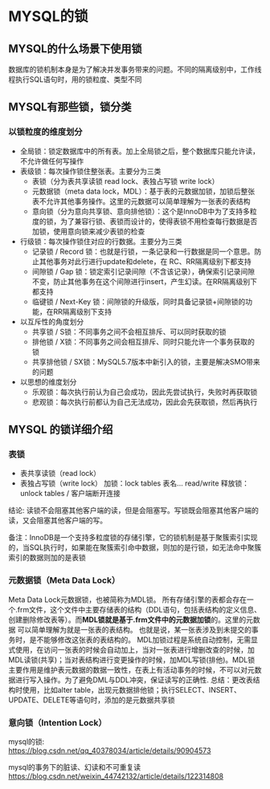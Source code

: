 # MYSQL的锁

## MYSQL的什么场景下使用锁
数据库的锁机制本身是为了解决并发事务带来的问题。不同的隔离级别中，工作线程执行SQL语句时，用的锁粒度、类型不同

## MYSQL有那些锁，锁分类
### 以锁粒度的维度划分
* 全局锁：锁定数据库中的所有表。加上全局锁之后，整个数据库只能允许读，不允许做任何写操作
* 表级锁：每次操作锁住整张表。主要分为三类
  * 表锁（分为表共享读锁 read lock、表独占写锁 write lock）
  * 元数据锁（meta data lock，MDL）：基于表的元数据加锁，加锁后整张表不允许其他事务操作。这里的元数据可以简单理解为一张表的表结构
  * 意向锁（分为意向共享锁、意向排他锁）：这个是InnoDB中为了支持多粒度的锁，为了兼容行锁、表锁而设计的，使得表锁不用检查每行数据是否加锁，使用意向锁来减少表锁的检查
* 行级锁：每次操作锁住对应的行数据。主要分为三类
  * 记录锁 / Record 锁：也就是行锁，一条记录和一行数据是同一个意思。防止其他事务对此行进行update和delete，在 RC、RR隔离级别下都支持
  * 间隙锁 / Gap 锁：锁定索引记录间隙（不含该记录），确保索引记录间隙不变，防止其他事务在这个间隙进行insert，产生幻读。在RR隔离级别下都支持
  * 临键锁 / Next-Key 锁：间隙锁的升级版，同时具备记录锁+间隙锁的功能，在RR隔离级别下支持
* 以互斥性的角度划分
  * 共享锁 / S锁：不同事务之间不会相互排斥、可以同时获取的锁
  * 排他锁 / X锁：不同事务之间会相互排斥、同时只能允许一个事务获取的锁
  * 共享排他锁 / SX锁：MySQL5.7版本中新引入的锁，主要是解决SMO带来的问题
* 以思想的维度划分
  * 乐观锁：每次执行前认为自己会成功，因此先尝试执行，失败时再获取锁
  * 悲观锁：每次执行前都认为自己无法成功，因此会先获取锁，然后再执行

## MYSQL 的锁详细介绍

### 表锁
* 表共享读锁（read lock）
* 表独占写锁（write lock）
加锁：lock tables 表名... read/write
释放锁：unlock tables / 客户端断开连接


结论: 读锁不会阻塞其他客户端的读，但是会阻塞写。写锁既会阻塞其他客户端的读，又会阻塞其他客户端的写。

备注：InnoDB是一个支持多粒度锁的存储引擎，它的锁机制是基于聚簇索引实现的，当SQL执行时，如果能在聚簇索引命中数据，则加的是行锁，如无法命中聚簇索引的数据则加的是表锁



### 元数据锁（Meta Data Lock）
Meta Data Lock元数据锁，也被简称为MDL锁。
所有存储引擎的表都会存在一个.frm文件，这个文件中主要存储表的结构（DDL语句，包括表结构的定义信息、创建删除修改表等）。而**MDL锁就是基于.frm文件中的元数据加锁**的。这里的元数据 可以简单理解为就是一张表的表结构。 也就是说，某一张表涉及到未提交的事务时，是不能够修改这张表的表结构的。
MDL加锁过程是系统自动控制，无需显式使用，在访问一张表的时候会自动加上，当对一张表进行增删改查的时候，加MDL读锁(共享)；当对表结构进行变更操作的时候，加MDL写锁(排他)。MDL锁主要作用是维护表元数据的数据一致性，在表上有活动事务的时候，不可以对元数据进行写入操作。为了避免DML与DDL冲突，保证读写的正确性.
总结：更改表结构时使用，比如alter table，出现元数据排他锁；执行SELECT、INSERT、UPDATE、DELETE等语句时，添加的是元数据共享锁



### 意向锁（Intention Lock）






mysql的锁:  
https://blog.csdn.net/qq_40378034/article/details/90904573


mysql的事务下的脏读、幻读和不可重复读
https://blog.csdn.net/weixin_44742132/article/details/122314808